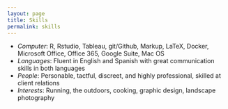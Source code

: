 ```yaml
---
layout: page
title: Skills
permalink: skills
---
```


- _Computer_: R, Rstudio, Tableau, git/Github, Markup, LaTeX, Docker, Microsoft Office, Office 365, Google Suite, Mac OS
- _Languages_: Fluent in English and Spanish with great communication skills in both languages
- _People_: Personable, tactful, discreet, and highly professional, skilled at client relations
- _Interests_: Running, the outdoors, cooking, graphic design, landscape photography

